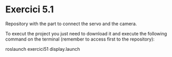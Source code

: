 # Exercici 5.1
Repository with the part to connect the servo and the camera.

To execut the project you just need to download it and execute the following command on the terminal (remember to access first to the repository):

roslaunch exercici51 display.launch



